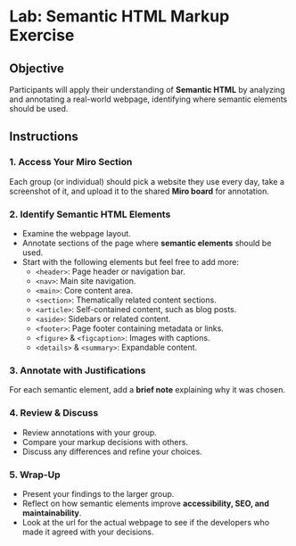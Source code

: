 # Lab: Semantic HTML Markup Exercise

## Objective
Participants will apply their understanding of **Semantic HTML** by analyzing and annotating a real-world webpage, identifying where semantic elements should be used.

## Instructions

### 1. **Access Your Miro Section**
Each group (or individual) should pick a website they use every day, take a screenshot of it, and upload it to the shared **Miro board** for annotation.

### 2. **Identify Semantic HTML Elements**
- Examine the webpage layout.
- Annotate sections of the page where **semantic elements** should be used.
- Start with the following elements but feel free to add more:
  - `<header>`: Page header or navigation bar.
  - `<nav>`: Main site navigation.
  - `<main>`: Core content area.
  - `<section>`: Thematically related content sections.
  - `<article>`: Self-contained content, such as blog posts.
  - `<aside>`: Sidebars or related content.
  - `<footer>`: Page footer containing metadata or links.
  - `<figure>` & `<figcaption>`: Images with captions.
  - `<details>` & `<summary>`: Expandable content.

### 3. **Annotate with Justifications**
For each semantic element, add a **brief note** explaining why it was chosen. 

### 4. **Review & Discuss**
- Review annotations with your group.
- Compare your markup decisions with others.
- Discuss any differences and refine your choices.

### 5. **Wrap-Up**
- Present your findings to the larger group.
- Reflect on how semantic elements improve **accessibility, SEO, and maintainability**.
- Look at the url for the actual webpage to see if the developers who made it agreed with your decisions.